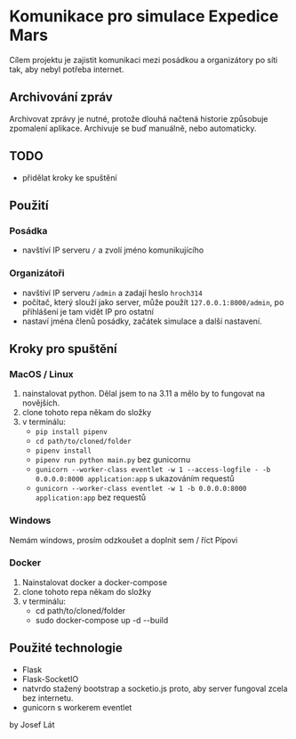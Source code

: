 # Komunikace pro simulace Expedice Mars
Cílem projektu je zajistit komunikaci mezi posádkou a organizátory po síti tak, aby nebyl potřeba internet. 

## Archivování zpráv

Archivovat zprávy je nutné, protože dlouhá načtená historie způsobuje zpomalení aplikace. Archivuje se buď manuálně, nebo automaticky.

## TODO

- přidělat kroky ke spuštění

## Použití

### Posádka

- navštíví IP serveru `/` a zvolí jméno komunikujícího

### Organizátoři

- navštíví IP serveru `/admin` a zadají heslo `hroch314`
- počítač, který slouží jako server, může použít `127.0.0.1:8000/admin`, po přihlášení je tam vidět IP pro ostatní
- nastaví jména členů posádky, začátek simulace a další nastavení.

## Kroky pro spuštění

### MacOS / Linux

1. nainstalovat python. Dělal jsem to na 3.11 a mělo by to fungovat na novějších.
2. clone tohoto repa někam do složky
3. v terminálu:
    - `pip install pipenv`
    - `cd path/to/cloned/folder`
    - `pipenv install`
    - `pipenv run python main.py` bez gunicornu
    - `gunicorn --worker-class eventlet -w 1 --access-logfile - -b 0.0.0.0:8000 application:app` s ukazováním requestů
    - `gunicorn --worker-class eventlet -w 1 -b 0.0.0.0:8000 application:app` bez requestů

### Windows

Nemám windows, prosím odzkoušet a doplnit sem / říct Pípovi

### Docker
1. Nainstalovat docker a docker-compose
2. clone tohoto repa někam do složky
3. v terminálu:
    - cd path/to/cloned/folder
    - sudo docker-compose up -d --build

## Použité technologie

- Flask
- Flask-SocketIO
- natvrdo stažený bootstrap a socketio.js proto, aby server fungoval zcela bez internetu.
- gunicorn s workerem eventlet

by Josef Lát
